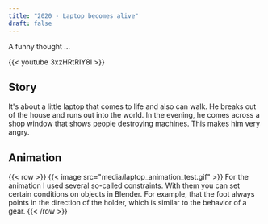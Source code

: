 ```yaml
---
title: "2020 - Laptop becomes alive"
draft: false
---
```


A funny thought ...

{{< youtube 3xzHRtRIY8I >}}

## Story

It's about a little laptop that comes to life and also can walk. He breaks out of the house and runs out into the world. In the evening, he comes across a shop window that shows people destroying machines. This makes him very angry.

## Animation

{{< row >}}
    {{< image src="media/laptop_animation_test.gif" >}}
    For the animation I used several so-called constraints. With them you can set certain conditions on objects in Blender. For example, that the foot always points in the direction of the holder, which is similar to the behavior of a gear.
{{< /row >}}
